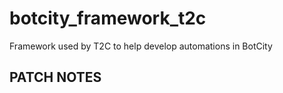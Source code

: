 # botcity_framework_t2c

Framework used by T2C to help develop automations in BotCity

## PATCH NOTES
